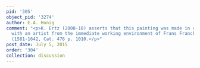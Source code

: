 ```yaml
---
pid: '305'
object_pid: '3274'
author: E.A. Honig
comment: "<p>K. Ertz (2008-10) asserts that this painting was made in collaboration
  with an artist from the immediate working environment of Frans Francken the Younger
  (1581-1642, Cat. 476 p. 1010.</p>"
post_date: July 5, 2015
order: '304'
collection: discussion
---
```

